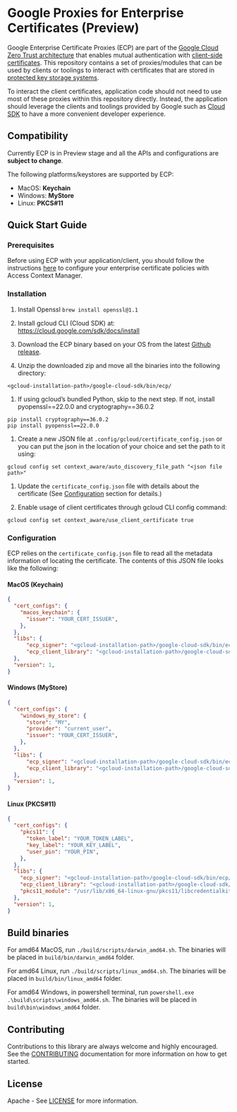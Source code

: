 # Google Proxies for Enterprise Certificates (Preview)

Google Enterprise Certificate Proxies (ECP) are part of the [Google Cloud Zero Trust architecture][zerotrust] that enables mutual authentication with [client-side certificates][clientcert]. This repository contains a set of proxies/modules that can be used by clients or toolings to interact with certificates that are stored in [protected key storage systems][keystore].

To interact the client certificates, application code should not need to use most of these proxies within this repository directly. Instead, the application should leverage the clients and toolings provided by Google such as [Cloud SDK](https://cloud.google.com/sdk) to have a more convenient developer experience.

## Compatibility

Currently ECP is in Preview stage and all the APIs and configurations are **subject to change**.

The following platforms/keystores are supported by ECP:

- MacOS: __Keychain__
- Windows: __MyStore__
- Linux: __PKCS#11__

## Quick Start Guide

### Prerequisites

Before using ECP with your application/client, you should follow the instructions [here](enterprisecert) to configure your enterprise certificate policies with Access Context Manager. 

### Installation

1. Install Openssl
`brew install openssl@1.1`

1. Install gcloud CLI (Cloud SDK) at: https://cloud.google.com/sdk/docs/install

1. Download the ECP binary based on your OS from the latest [Github release](https://github.com/googleapis/enterprise-certificate-proxy/releases).

1. Unzip the downloaded zip and move all the binaries into the following directory:
```
<gcloud-installation-path>/google-cloud-sdk/bin/ecp/
```

1. If using gcloud’s bundled Python, skip to the next step. If not, install pyopenssl==22.0.0 and cryptography==36.0.2
```
pip install cryptography==36.0.2
pip install pyopenssl==22.0.0
```

1. Create a new JSON file at `.config/gcloud/certificate_config.json` or you can put the json in the location of your choice and set the path to it using:
```
gcloud config set context_aware/auto_discovery_file_path "<json file path>"
```

1. Update the `certificate_config.json` file with details about the certificate (See [Configuration](#configutation) section for details.)

1. Enable usage of client certificates through gcloud CLI config command:
```
gcloud config set context_aware/use_client_certificate true
```

### Configuration

ECP relies on the `certificate_config.json` file to read all the metadata information of locating the certificate. The contents of this JSON file looks like the following:

#### MacOS (Keychain)

```json
{
  "cert_configs": {
    "macos_keychain": {
      "issuer": "YOUR_CERT_ISSUER",
    },
  },
  "libs": {
      "ecp_signer": "<gcloud-installation-path>/google-cloud-sdk/bin/ecp/Signer",
      "ecp_client_library": "<gcloud-installation-path>/google-cloud-sdk/bin/ecp/Signer.dylib", 
  },
  "version": 1,
}
```

#### Windows (MyStore)
```json
{
  "cert_configs": {
    "windows_my_store": {
      "store": "MY",
      "provider": "current_user",
      "issuer": "YOUR_CERT_ISSUER",
    },
  },
  "libs": {
      "ecp_signer": "<gcloud-installation-path>/google-cloud-sdk/bin/ecp/Signer",
      "ecp_client_library": "<gcloud-installation-path>/google-cloud-sdk/bin/ecp/Signer.dylib", 
  },
  "version": 1,
}
```

#### Linux (PKCS#11)
```json
{
  "cert_configs": {
    "pkcs11": {
      "token_label": "YOUR_TOKEN_LABEL",
      "key_label": "YOUR_KEY_LABEL",
      "user_pin": "YOUR_PIN",
    },
  },
  "libs": {
    "ecp_signer": "<gcloud-installation-path>/google-cloud-sdk/bin/ecp/Signer",
    "ecp_client_library": "<gcloud-installation-path>/google-cloud-sdk/bin/ecp/Signer.dylib", 
    "pkcs11_module": "/usr/lib/x86_64-linux-gnu/pkcs11/libcredentialkit_pkcs11.so.0",
  },
  "version": 1,
}
```

## Build binaries

For amd64 MacOS, run `./build/scripts/darwin_amd64.sh`. The binaries will be placed in `build/bin/darwin_amd64` folder.

For amd64 Linux, run `./build/scripts/linux_amd64.sh`. The binaries will be placed in `build/bin/linux_amd64` folder.

For amd64 Windows, in powershell terminal, run `powershell.exe .\build\scripts\windows_amd64.sh`. The binaries will be placed in `build\bin\windows_amd64` folder.

## Contributing

Contributions to this library are always welcome and highly encouraged. See the [CONTRIBUTING](contributing) documentation for more information on how to get started.

## License

Apache - See [LICENSE](license) for more information.

[zerotrust]: https://cloud.google.com/beyondcorp
[clientcert]: https://en.wikipedia.org/wiki/Client_certificate
[keystore]: https://en.wikipedia.org/wiki/Key_management
[cloudsdk]: https://cloud.google.com/sdk
[contributing]: ./CONTRIBUTING.md
[license]:./LICENSE.md
[enterprisecert]: https://cloud.google.com/access-context-manager/docs/enterprise-certificates
